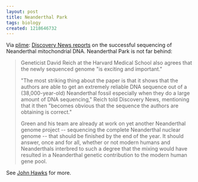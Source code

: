 ```yaml
---
layout: post
title: Neanderthal Park
tags: biology
created: 1218646732
---
```

Via [plime](http://www.plime.com/science/l/71615/1/):  [Discovery News reports](http://dsc.discovery.com/news/2008/08/07/neanderthal-dna.html) on the successful sequencing of Neanderthal mitochondrial DNA.  Neanderthal Park is not far behind:

> Geneticist David Reich at the Harvard Medical School also agrees that the newly sequenced genome "is exciting and important."
>
> "The most striking thing about the paper is that it shows that the authors are able to get an extremely reliable DNA sequence out of a (38,000-year-old) Neanderthal fossil especially when they do a large amount of DNA sequencing," Reich told Discovery News, mentioning that it then "becomes obvious that the sequence the authors are obtaining is correct."
>
> Green and his team are already at work on yet another Neanderthal genome project -- sequencing the complete Neanderthal nuclear genome -- that should be finished by the end of the year. It should answer, once and for all, whether or not modern humans and Neanderthals interbred to such a degree that the mixing would have resulted in a Neanderthal genetic contribution to the modern human gene pool.

See [John Hawks](http://johnhawks.net/weblog/reviews/neandertals/neandertal_dna/green-2008-complete-mtdna-sequence.html) for more.
